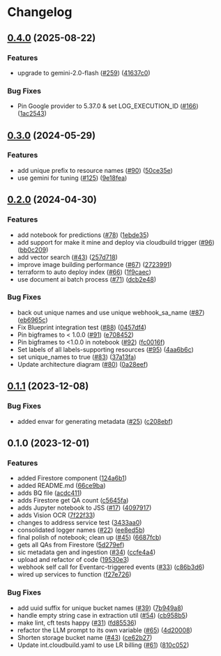 # Changelog

## [0.4.0](https://github.com/GoogleCloudPlatform/terraform-genai-knowledge-base/compare/v0.3.0...v0.4.0) (2025-08-22)


### Features

* upgrade to gemini-2.0-flash ([#259](https://github.com/GoogleCloudPlatform/terraform-genai-knowledge-base/issues/259)) ([41637c0](https://github.com/GoogleCloudPlatform/terraform-genai-knowledge-base/commit/41637c01c6052a2e8d1035c4c0b0903cbf7d69f9))


### Bug Fixes

* Pin Google provider to 5.37.0 & set LOG_EXECUTION_ID ([#166](https://github.com/GoogleCloudPlatform/terraform-genai-knowledge-base/issues/166)) ([1ac2543](https://github.com/GoogleCloudPlatform/terraform-genai-knowledge-base/commit/1ac25438ad378313aa54a12b879cfe4291c75c84))

## [0.3.0](https://github.com/GoogleCloudPlatform/terraform-genai-knowledge-base/compare/v0.2.0...v0.3.0) (2024-05-29)


### Features

* add unique prefix to resource names ([#90](https://github.com/GoogleCloudPlatform/terraform-genai-knowledge-base/issues/90)) ([50ce35e](https://github.com/GoogleCloudPlatform/terraform-genai-knowledge-base/commit/50ce35ece4baf601053be1f643c60479ba7dc8d4))
* use gemini for tuning ([#125](https://github.com/GoogleCloudPlatform/terraform-genai-knowledge-base/issues/125)) ([9e18fea](https://github.com/GoogleCloudPlatform/terraform-genai-knowledge-base/commit/9e18feae6cac89bddf33d32271cdcf5409833a90))

## [0.2.0](https://github.com/GoogleCloudPlatform/terraform-genai-knowledge-base/compare/v0.1.1...v0.2.0) (2024-04-30)


### Features

* add notebook for predictions ([#78](https://github.com/GoogleCloudPlatform/terraform-genai-knowledge-base/issues/78)) ([1ebde35](https://github.com/GoogleCloudPlatform/terraform-genai-knowledge-base/commit/1ebde35e8802f243e36d483f6304cd704f5de703))
* add support for make it mine and deploy via cloudbuild trigger ([#96](https://github.com/GoogleCloudPlatform/terraform-genai-knowledge-base/issues/96)) ([bb0c209](https://github.com/GoogleCloudPlatform/terraform-genai-knowledge-base/commit/bb0c209e14a04b2c595e512ae369043ec230a38e))
* add vector search ([#43](https://github.com/GoogleCloudPlatform/terraform-genai-knowledge-base/issues/43)) ([257d718](https://github.com/GoogleCloudPlatform/terraform-genai-knowledge-base/commit/257d71817a22a4f3090de1f9dc4b92cd545b4f6d))
* improve image building performance ([#67](https://github.com/GoogleCloudPlatform/terraform-genai-knowledge-base/issues/67)) ([2723991](https://github.com/GoogleCloudPlatform/terraform-genai-knowledge-base/commit/2723991fce72604bc1d53a834b4a82ed3e99424c))
* terraform to auto deploy index ([#66](https://github.com/GoogleCloudPlatform/terraform-genai-knowledge-base/issues/66)) ([1f9caec](https://github.com/GoogleCloudPlatform/terraform-genai-knowledge-base/commit/1f9caecaf33448f3083cef3896f22225b3d39fb9))
* use document ai batch process ([#71](https://github.com/GoogleCloudPlatform/terraform-genai-knowledge-base/issues/71)) ([dcb2e48](https://github.com/GoogleCloudPlatform/terraform-genai-knowledge-base/commit/dcb2e48acf8915a85e868c454ba10af44eb00dd4))


### Bug Fixes

* back out unique names and use unique webhook_sa_name ([#87](https://github.com/GoogleCloudPlatform/terraform-genai-knowledge-base/issues/87)) ([eb6965c](https://github.com/GoogleCloudPlatform/terraform-genai-knowledge-base/commit/eb6965cec703528859fe503141308cb94a89ab7d))
* Fix Blueprint integration test ([#88](https://github.com/GoogleCloudPlatform/terraform-genai-knowledge-base/issues/88)) ([0457df4](https://github.com/GoogleCloudPlatform/terraform-genai-knowledge-base/commit/0457df4e39f9f83363cda303327b6f666045debf))
* Pin bigframes to &lt; 1.0.0 ([#91](https://github.com/GoogleCloudPlatform/terraform-genai-knowledge-base/issues/91)) ([e708452](https://github.com/GoogleCloudPlatform/terraform-genai-knowledge-base/commit/e708452c6fa6d1150d7041ad5f08a989f3ef607f))
* Pin bigframes to &lt;1.0.0 in notebook ([#92](https://github.com/GoogleCloudPlatform/terraform-genai-knowledge-base/issues/92)) ([fc0016f](https://github.com/GoogleCloudPlatform/terraform-genai-knowledge-base/commit/fc0016f30229f7631932c9823e9ad38aee932ea3))
* Set labels of all labels-supporting resources ([#95](https://github.com/GoogleCloudPlatform/terraform-genai-knowledge-base/issues/95)) ([4aa6b6c](https://github.com/GoogleCloudPlatform/terraform-genai-knowledge-base/commit/4aa6b6c64687d614febd8150a0664f24e35ae055))
* set unique_names to true ([#83](https://github.com/GoogleCloudPlatform/terraform-genai-knowledge-base/issues/83)) ([37a13fa](https://github.com/GoogleCloudPlatform/terraform-genai-knowledge-base/commit/37a13fa95d2d944ddad26c80ed0923620cc70699))
* Update architecture diagram ([#80](https://github.com/GoogleCloudPlatform/terraform-genai-knowledge-base/issues/80)) ([0a28eef](https://github.com/GoogleCloudPlatform/terraform-genai-knowledge-base/commit/0a28eef03e6bf7c6c6ec6727d10fc98a0a4359a6))

## [0.1.1](https://github.com/GoogleCloudPlatform/terraform-genai-knowledge-base/compare/v0.1.0...v0.1.1) (2023-12-08)


### Bug Fixes

* added envar for generating metadata ([#25](https://github.com/GoogleCloudPlatform/terraform-genai-knowledge-base/issues/25)) ([c208ebf](https://github.com/GoogleCloudPlatform/terraform-genai-knowledge-base/commit/c208ebf3fd8f96504c8f84f1415fef7a375aba8a))

## 0.1.0 (2023-12-01)


### Features

* added Firestore component ([124a6b1](https://github.com/GoogleCloudPlatform/terraform-genai-knowledge-base/commit/124a6b1df20d193bd1877930f18353ac9e2350d1))
* added README.md ([66ce9ba](https://github.com/GoogleCloudPlatform/terraform-genai-knowledge-base/commit/66ce9ba5457b6278981fe0f5adda865b44e9d93c))
* adds BQ file ([acdc411](https://github.com/GoogleCloudPlatform/terraform-genai-knowledge-base/commit/acdc411c5424cd4e06217db84dcf863dd7b23ec2))
* adds Firestore get QA count ([c5645fa](https://github.com/GoogleCloudPlatform/terraform-genai-knowledge-base/commit/c5645fa3b5a2c2e3e001d1e1cfe8e0044acd8add))
* adds Jupyter notebook to JSS ([#17](https://github.com/GoogleCloudPlatform/terraform-genai-knowledge-base/issues/17)) ([4097917](https://github.com/GoogleCloudPlatform/terraform-genai-knowledge-base/commit/4097917807c6d24d37386c8376078791310486e2))
* adds Vision OCR ([7f22f33](https://github.com/GoogleCloudPlatform/terraform-genai-knowledge-base/commit/7f22f33c3ec4d853f53d99bb7ca048f829fb3a49))
* changes to address service test ([3433aa0](https://github.com/GoogleCloudPlatform/terraform-genai-knowledge-base/commit/3433aa0cbec9c0d3f610c23d3d8d64d179517e76))
* consolidated logger names ([#22](https://github.com/GoogleCloudPlatform/terraform-genai-knowledge-base/issues/22)) ([ee8ed5b](https://github.com/GoogleCloudPlatform/terraform-genai-knowledge-base/commit/ee8ed5b5b0ac4a0389bbb1cf97b3756bbfdb2897))
* final polish of notebook; clean up ([#45](https://github.com/GoogleCloudPlatform/terraform-genai-knowledge-base/issues/45)) ([6687fcb](https://github.com/GoogleCloudPlatform/terraform-genai-knowledge-base/commit/6687fcbf212f0e6b400118ac3c24a468a54c43e2))
* gets all QAs from Firestore ([5d279ef](https://github.com/GoogleCloudPlatform/terraform-genai-knowledge-base/commit/5d279ef1bb76b44a6d22dbdd505036e72e59d00b))
* sic metadata gen and ingestion ([#34](https://github.com/GoogleCloudPlatform/terraform-genai-knowledge-base/issues/34)) ([ccfe4a4](https://github.com/GoogleCloudPlatform/terraform-genai-knowledge-base/commit/ccfe4a4b330fd76b22a0f16aa8694d3540c0f341))
* upload and refactor of code ([19530e3](https://github.com/GoogleCloudPlatform/terraform-genai-knowledge-base/commit/19530e3e4875e66a8511e257fe92d826a5de6a45))
* webhook self call for Eventarc-triggered events ([#33](https://github.com/GoogleCloudPlatform/terraform-genai-knowledge-base/issues/33)) ([c86b3d6](https://github.com/GoogleCloudPlatform/terraform-genai-knowledge-base/commit/c86b3d6505ac06fe1b0bfb99d91b7593f3caa39f))
* wired up services to function ([f27e726](https://github.com/GoogleCloudPlatform/terraform-genai-knowledge-base/commit/f27e726dc657b6f1bf43b430c6190628f890b7e8))


### Bug Fixes

* add uuid suffix for unique bucket names ([#39](https://github.com/GoogleCloudPlatform/terraform-genai-knowledge-base/issues/39)) ([7b949a8](https://github.com/GoogleCloudPlatform/terraform-genai-knowledge-base/commit/7b949a8b04bc60b3eff624e6d9726e364317a54e))
* handle empty string case in extraction util ([#54](https://github.com/GoogleCloudPlatform/terraform-genai-knowledge-base/issues/54)) ([cb958b5](https://github.com/GoogleCloudPlatform/terraform-genai-knowledge-base/commit/cb958b5d86ba480d92d49ceb01695fb9f29f9bfc))
* make lint, cft tests happy ([#31](https://github.com/GoogleCloudPlatform/terraform-genai-knowledge-base/issues/31)) ([fd85536](https://github.com/GoogleCloudPlatform/terraform-genai-knowledge-base/commit/fd85536596fee6ae537e21893abd9364a2526033))
* refactor the LLM prompt to its own variable ([#65](https://github.com/GoogleCloudPlatform/terraform-genai-knowledge-base/issues/65)) ([4d20008](https://github.com/GoogleCloudPlatform/terraform-genai-knowledge-base/commit/4d200088bfea58af0fbfb769bfbfd360bf1c5fc3))
* Shorten storage bucket name ([#43](https://github.com/GoogleCloudPlatform/terraform-genai-knowledge-base/issues/43)) ([ce62b27](https://github.com/GoogleCloudPlatform/terraform-genai-knowledge-base/commit/ce62b276a840b56347bb4e119c3e8fda5ea31ec3))
* Update int.cloudbuild.yaml to use LR billing ([#61](https://github.com/GoogleCloudPlatform/terraform-genai-knowledge-base/issues/61)) ([810c052](https://github.com/GoogleCloudPlatform/terraform-genai-knowledge-base/commit/810c05202f35420616614cef57d7472151918750))
